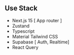 ## Use Stack

-   Next.js 15 [ App router ]
-   Zustand
-   Typescript
-   Material Tailwind CSS
-   Supabase [ Auth, Realtime]
-   React Query
